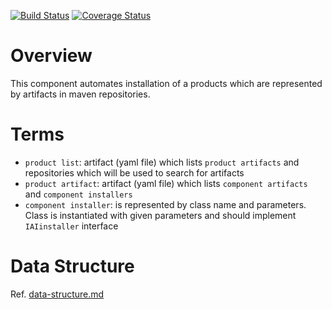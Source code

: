 [![Build Status](https://travis-ci.org/scm4j/scm4j-ai.svg?branch=master)](https://travis-ci.org/scm4j/scm4j-ai)
[![Coverage Status](https://coveralls.io/repos/scm4j/scm4j-ai/badge.png)](https://coveralls.io/r/scm4j/scm4j-ai)

# Overview
This component automates installation of a products which are represented by artifacts in maven repositories. 

# Terms

- `product list`: artifact (yaml file) which lists `product artifacts` and repositories which will be used to search for artifacts
- `product artifact`: artifact (yaml file) which lists `component artifacts` and `component installers`
- `component installer`: is represented by class name and parameters. Class is instantiated with given parameters and should implement `IAIinstaller` interface
  
# Data Structure

Ref. [data-structure.md](data-structure.md)
  
  





